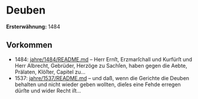 # Deuben

**Ersterwähnung:** 1484

## Vorkommen
- 1484: [jahre/1484/README.md](../jahre/1484/README.md) – Herr Ernſt, Erzmarſchall und Kurfürſt und Herr
Albrecht, Gebrüder, Herzöge zu Sachſen, haben gegen die
Aebte, Prälaten, Klöſter, Capitel zu...
- 1537: [jahre/1537/README.md](../jahre/1537/README.md) – und daß, wenn die Gerichte die
Deuben behalten und nicht wieder geben wollten, dieſes eine
Fehde erregen dürſte und wider Recht iſt...
